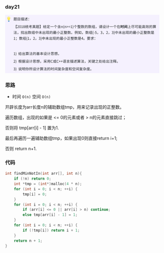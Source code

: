 ### day21

![img.png](img.png)

### 思路

* 时间 `O(n)`  空间 `O(n)`

开辟长度为arr长度n的辅助数组tmp，用来记录出现的正整数。

遍历数组，出现的如果是 <= 0的元素或者 > n的元素直接跳过；

否则将 tmp[arr[i] - 1] 置为1.

最后再遍历一遍辅助数组tmp，如果出现0则直接return i+1;

否则 return n+1.

### 代码
```c
int findMinNotIn(int arr[], int n){
    if (!n) return 0;
    int *tmp = (int*)malloc(4 * n);
    for (int i = 0; i < n; ++i) {
        tmp[i] = 0;
    }
    for (int i = 0; i < n; ++i) {
        if (arr[i] <= 0 || arr[i] > n) continue;
        else tmp[arr[i] - 1] = 1;
    }
    for (int i = 0; i < n; ++i) {
        if (!tmp[i]) return i + 1;
    }
    return n + 1;
}
```